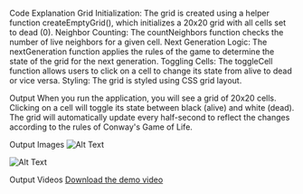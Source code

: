 Code Explanation
Grid Initialization: The grid is created using a helper function createEmptyGrid(), which initializes a 20x20 grid with all cells set to dead (0).
Neighbor Counting: The countNeighbors function checks the number of live neighbors for a given cell.
Next Generation Logic: The nextGeneration function applies the rules of the game to determine the state of the grid for the next generation.
Toggling Cells: The toggleCell function allows users to click on a cell to change its state from alive to dead or vice versa.
Styling: The grid is styled using CSS grid layout.


Output
When you run the application, you will see a grid of 20x20 cells. Clicking on a cell will toggle its state between black (alive) and white (dead). The grid will automatically update every half-second to reflect the changes according to the rules of Conway's Game of Life.


Output Images
![Alt Text](https://firebasestorage.googleapis.com/v0/b/conways-game-8dbb4.appspot.com/o/Conwaysgame.png?alt=media&token=7985f28c-3d28-4986-b66e-7ff866ab7d24)

![Alt Text](https://firebasestorage.googleapis.com/v0/b/conways-game-8dbb4.appspot.com/o/conwaysgame1.png?alt=media&token=07dec91a-994e-42ae-9ad4-fe9794f675f2)

Output Videos
[Download the demo video](./outputvideo.mp4)